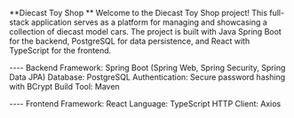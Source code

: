 **Diecast Toy Shop **
Welcome to the Diecast Toy Shop project! This full-stack application serves as a platform for managing and showcasing a collection of diecast model cars. The project is built with Java Spring Boot for the backend, PostgreSQL for data persistence, and React with TypeScript for the frontend.

---- Backend
Framework: Spring Boot (Spring Web, Spring Security, Spring Data JPA)
Database: PostgreSQL
Authentication: Secure password hashing with BCrypt
Build Tool: Maven

---- Frontend
Framework: React
Language: TypeScript
HTTP Client: Axios
